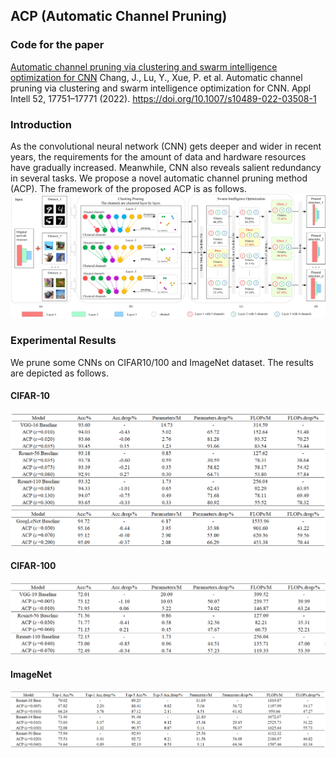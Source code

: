 ## ACP (Automatic Channel Pruning) 
### Code for the paper
[Automatic channel pruning via clustering and swarm intelligence optimization for CNN]([https://arxiv.org/abs/2101.06407](https://link.springer.com/article/10.1007/s10489-022-03508-1))
Chang, J., Lu, Y., Xue, P. et al. Automatic channel pruning via clustering and swarm intelligence optimization for CNN. Appl Intell 52, 17751–17771 (2022). https://doi.org/10.1007/s10489-022-03508-1
### Introduction
As the convolutional neural network (CNN) gets deeper and wider in recent years, the requirements for the amount of data and hardware resources have gradually increased. Meanwhile, CNN also reveals salient redundancy in several tasks. We propose a novel automatic channel pruning method (ACP).
The framework of the proposed ACP is as follows.
![Framework of the proposed ACP.](https://github.com/JingfeiChang/ACP-Automatic-Channel-Pruning/blob/main/Framework%20of%20ACP.jpg)

### Experimental Results
We prune some CNNs on CIFAR10/100 and ImageNet dataset. The results are depicted as follows.

#### CIFAR-10
![Table1](https://github.com/JingfeiChang/ACP-Automatic-Channel-Pruning/blob/main/table/table1.png)
![Table2](https://github.com/JingfeiChang/ACP-Automatic-Channel-Pruning/blob/main/table/table2.png)
#### CIFAR-100
![Table3](https://github.com/JingfeiChang/ACP-Automatic-Channel-Pruning/blob/main/table/table3.png)
#### ImageNet
![Table4](https://github.com/JingfeiChang/ACP-Automatic-Channel-Pruning/blob/main/table/table4.png)
